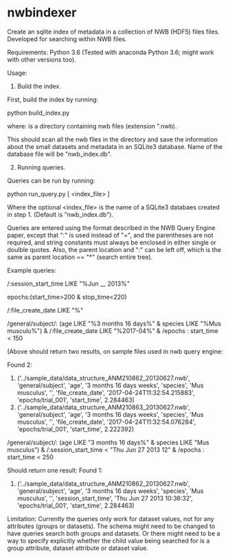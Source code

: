 # nwbindexer
Create an sqlite index of metadata in a collection of NWB (HDF5) files files.  Developed for searching within NWB files.

Requirements:
Python 3.6
(Tested with anaconda Python 3.6; might work with other versions too).

Usage:

1) Build the index.

First, build the index by running:

python build_index.py <directory>

where:
<directory> is a directory containing nwb files (extension ".nwb).

This should scan all the nwb files in the directory and save the
information about the small datasets and metadata in an SQLite3 database.
Name of the database file will be "nwb_index.db".


2) Running queries.

Queries can be run by running:

python run_query.py  [ <index_file> ]

Where the optional <index_file> is the name of a SQLite3 databaes created in
step 1.  (Default is "nwb_index.db").


Queries are entered using the format described in the NWB Query Engine paper,
except that ":" is used instead of "=", and the parentheses are not required,
and string constants must always be enclosed in either single or doulble
quotes.  Also, the parent location and ":" can be left off, which is the
same as parent location == "*" (search entire tree).

Example queries:

/:session_start_time LIKE "%Jun __ 2013%"

epochs:(start_time>200 & stop_time<220)

/:file_create_date LIKE "%"

/general/subject/: (age LIKE "%3 months 16 days%" & species LIKE "%Mus musculu%") & /:file_create_date LIKE "%2017-04%" & /epochs : start_time < 150

(Above should return two results, on sample files used in nwb query engine:

Found 2:
1. ('../sample_data/data_structure_ANM210862_20130627.nwb', 'general/subject', 'age', '3 months 16 days  weeks', 'species', 'Mus musculus', '', 'file_create_date', '2017-04-24T11:32:54.215883', 'epochs/trial_001', 'start_time', 2.284463)
2. ('../sample_data/data_structure_ANM210863_20130627.nwb', 'general/subject', 'age', '3 months 16 days  weeks', 'species', 'Mus musculus', '', 'file_create_date', '2017-04-24T11:32:54.076284', 'epochs/trial_001', 'start_time', 2.222392)


/general/subject/: (age LIKE "3 months 16 days%" & species LIKE "Mus musculus") & /:session_start_time < "Thu Jun 27 2013 12" & /epochs : start_time < 250

Should return one result:
Found 1:
1. ('../sample_data/data_structure_ANM210862_20130627.nwb', 'general/subject', 'age', '3 months 16 days  weeks', 'species', 'Mus musculus', '', 'session_start_time', 'Thu Jun 27 2013 10:36:32', 'epochs/trial_001', 'start_time', 2.284463)



Limitation:
Currently the queries only work for dataset values, not for any attributes (groups or datasets).
The schema might need to be changed to have queries search both groups and datasets.  Or there might need to be a way to specify explicitly
whether the child value being searched for is a group attribute, dataset attribute or dataset value.






